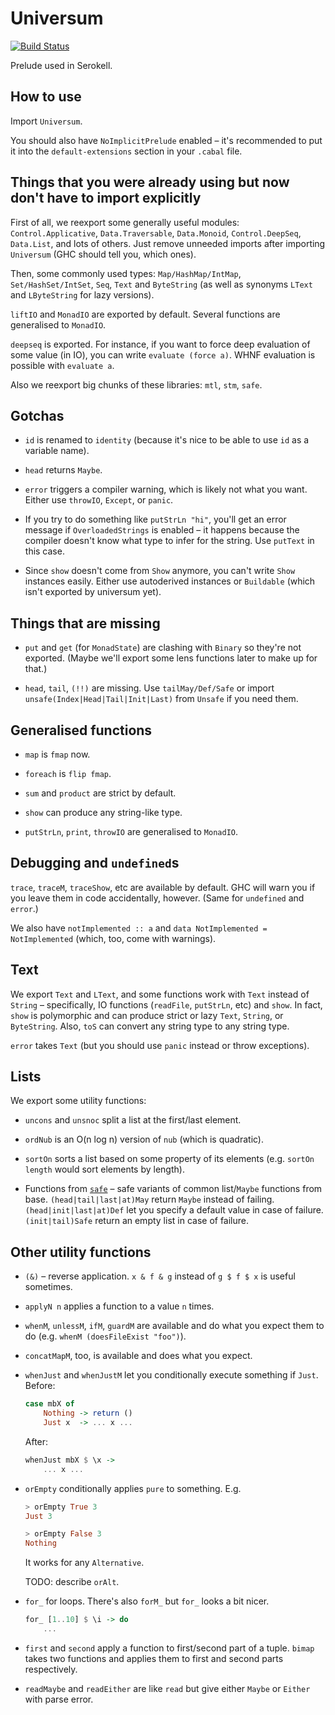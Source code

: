 Universum
=========

[![Build Status](https://travis-ci.org/serokell/universum.svg?branch=master)](https://travis-ci.org/serokell/universum)

Prelude used in Serokell.


How to use
----------

Import `Universum`.

You should also have `NoImplicitPrelude` enabled – it's recommended to put it into the `default-extensions` section in your `.cabal` file.


Things that you were already using but now don't have to import explicitly
--------------------------------------------------------------------------

First of all, we reexport some generally useful modules: `Control.Applicative`, `Data.Traversable`, `Data.Monoid`, `Control.DeepSeq`, `Data.List`, and lots of others. Just remove unneeded imports after importing `Universum` (GHC should tell you, which ones).

Then, some commonly used types: `Map/HashMap/IntMap`, `Set/HashSet/IntSet`, `Seq`, `Text` and `ByteString` (as well as synonyms `LText` and `LByteString` for lazy versions).

`liftIO` and `MonadIO` are exported by default. Several functions are generalised to `MonadIO`.

`deepseq` is exported. For instance, if you want to force deep evaluation of some value (in IO), you can write `evaluate (force a)`. WHNF evaluation is possible with `evaluate a`.

Also we reexport big chunks of these libraries: `mtl`, `stm`, `safe`.


Gotchas
-------

* `id` is renamed to `identity` (because it's nice to be able to use `id` as a variable name).

* `head` returns `Maybe`.

* `error` triggers a compiler warning, which is likely not what you want. Either use `throwIO`, `Except`, or `panic`.

* If you try to do something like `putStrLn "hi"`, you'll get an error message if `OverloadedStrings` is enabled – it happens because the compiler doesn't know what type to infer for the string. Use `putText` in this case.

* Since `show` doesn't come from `Show` anymore, you can't write `Show` instances easily. Either use autoderived instances or `Buildable` (which isn't exported by universum yet).


Things that are missing
-----------------------

* `put` and `get` (for `MonadState`) are clashing with `Binary` so they're not exported. (Maybe we'll export some lens functions later to make up for that.)

* `head`, `tail`, `(!!)` are missing. Use `tailMay/Def/Safe` or import `unsafe(Index|Head|Tail|Init|Last)` from `Unsafe` if you need them.


Generalised functions
---------------------

* `map` is `fmap` now.

* `foreach` is `flip fmap`.

* ``sum`` and ``product`` are strict by default.

* `show` can produce any string-like type.

* `putStrLn`, `print`, `throwIO` are generalised to `MonadIO`.


Debugging and `undefined`s
--------------------------

`trace`, `traceM`, `traceShow`, etc are available by default. GHC will warn you if you leave them in code accidentally, however. (Same for `undefined` and `error`.)

We also have `notImplemented :: a` and `data NotImplemented = NotImplemented` (which, too, come with warnings).


Text
----

We export `Text` and `LText`, and some functions work with `Text` instead of `String` – specifically, IO functions (`readFile`, `putStrLn`, etc) and `show`. In fact, `show` is polymorphic and can produce strict or lazy `Text`, `String`, or `ByteString`. Also, `toS` can convert any string type to any string type.

`error` takes `Text` (but you should use `panic` instead or throw exceptions).


Lists
-----

We export some utility functions:

* `uncons` and `unsnoc` split a list at the first/last element.

* `ordNub` is an O(n log n) version of `nub` (which is quadratic).

* `sortOn` sorts a list based on some property of its elements (e.g. `sortOn length` would sort elements by length).

* Functions from [`safe`](https://hackage.haskell.org/package/safe) – safe variants of common list/`Maybe` functions from base. `(head|tail|last|at)May` return `Maybe` instead of failing. `(head|init|last|at)Def` let you specify a default value in case of failure. `(init|tail)Safe` return an empty list in case of failure.


Other utility functions
-----------------------

* `(&)` – reverse application. `x & f & g` instead of `g $ f $ x` is useful sometimes.

* `applyN n` applies a function to a value `n` times.

* `whenM`, `unlessM`, `ifM`, `guardM` are available and do what you expect them to do (e.g. `whenM (doesFileExist "foo")`).

* `concatMapM`, too, is available and does what you expect.

* `whenJust` and `whenJustM` let you conditionally execute something if `Just`. Before:

  ```haskell
  case mbX of
      Nothing -> return ()
      Just x  -> ... x ...
  ```

  After:

  ```haskell
  whenJust mbX $ \x ->
      ... x ...
  ```

* `orEmpty` conditionally applies `pure` to something. E.g.

  ```haskell
  > orEmpty True 3
  Just 3
  
  > orEmpty False 3
  Nothing
  ```
  
  It works for any `Alternative`.
  
  TODO: describe `orAlt`.

* `for_` for loops. There's also `forM_` but `for_` looks a bit nicer.

  ```haskell
  for_ [1..10] $ \i -> do
      ...
  ```
  
* `first` and `second` apply a function to first/second part of a tuple. `bimap` takes two functions and applies them to first and second parts respectively.
  
* `readMaybe` and `readEither` are like `read` but give either `Maybe` or `Either` with parse error.
